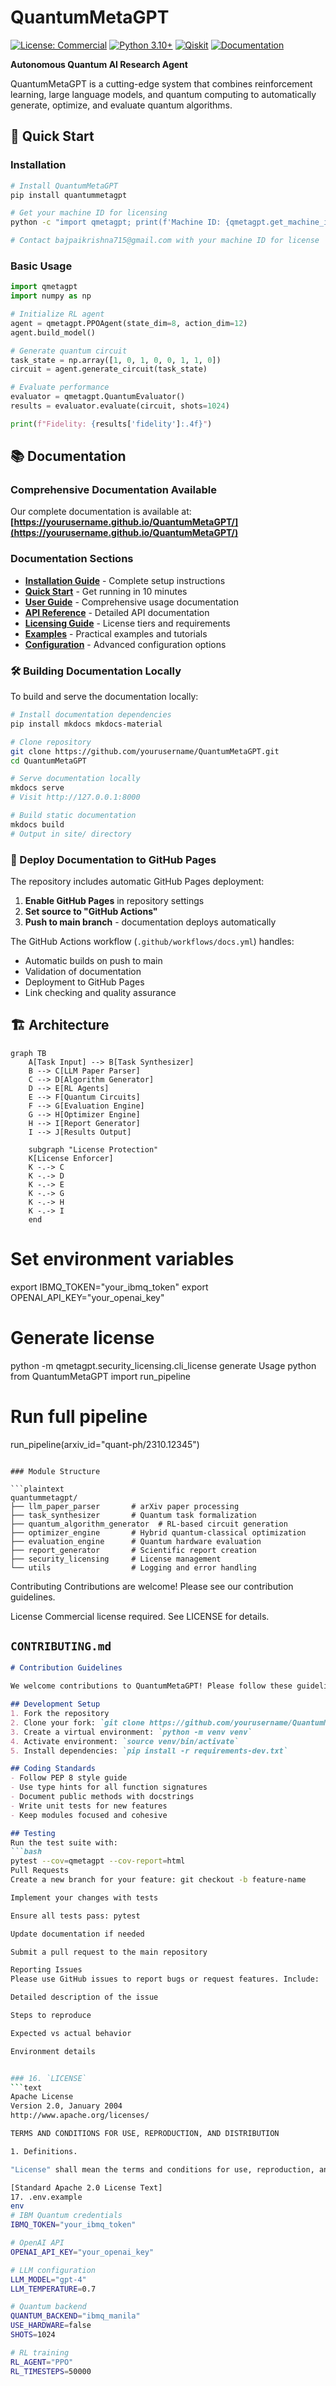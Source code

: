 # QuantumMetaGPT

[![License: Commercial](https://img.shields.io/badge/License-Commercial-red.svg)](https://github.com/yourusername/QuantumMetaGPT/blob/main/docs/licensing.md)
[![Python 3.10+](https://img.shields.io/badge/python-3.10+-blue.svg)](https://www.python.org/downloads/)
[![Qiskit](https://img.shields.io/badge/Qiskit-0.44+-purple.svg)](https://qiskit.org/)
[![Documentation](https://img.shields.io/badge/docs-GitHub%20Pages-blue.svg)](https://yourusername.github.io/QuantumMetaGPT/)

**Autonomous Quantum AI Research Agent**

QuantumMetaGPT is a cutting-edge system that combines reinforcement learning, large language models, and quantum computing to automatically generate, optimize, and evaluate quantum algorithms.

## 🚀 Quick Start

### Installation

```bash
# Install QuantumMetaGPT
pip install quantummetagpt

# Get your machine ID for licensing
python -c "import qmetagpt; print(f'Machine ID: {qmetagpt.get_machine_id()}')"

# Contact bajpaikrishna715@gmail.com with your machine ID for license
```

### Basic Usage

```python
import qmetagpt
import numpy as np

# Initialize RL agent
agent = qmetagpt.PPOAgent(state_dim=8, action_dim=12)
agent.build_model()

# Generate quantum circuit
task_state = np.array([1, 0, 1, 0, 0, 1, 1, 0])
circuit = agent.generate_circuit(task_state)

# Evaluate performance
evaluator = qmetagpt.QuantumEvaluator()
results = evaluator.evaluate(circuit, shots=1024)

print(f"Fidelity: {results['fidelity']:.4f}")
```

## 📚 Documentation

### Comprehensive Documentation Available

Our complete documentation is available at: **[https://yourusername.github.io/QuantumMetaGPT/](https://yourusername.github.io/QuantumMetaGPT/)**

### Documentation Sections

- **[Installation Guide](docs/installation.md)** - Complete setup instructions
- **[Quick Start](docs/quickstart.md)** - Get running in 10 minutes
- **[User Guide](docs/user_guide/overview.md)** - Comprehensive usage documentation
- **[API Reference](docs/api/core.md)** - Detailed API documentation
- **[Licensing Guide](docs/licensing.md)** - License tiers and requirements
- **[Examples](docs/examples/basic.md)** - Practical examples and tutorials
- **[Configuration](docs/configuration.md)** - Advanced configuration options

### 🛠️ Building Documentation Locally

To build and serve the documentation locally:

```bash
# Install documentation dependencies
pip install mkdocs mkdocs-material

# Clone repository
git clone https://github.com/yourusername/QuantumMetaGPT.git
cd QuantumMetaGPT

# Serve documentation locally
mkdocs serve
# Visit http://127.0.0.1:8000

# Build static documentation
mkdocs build
# Output in site/ directory
```

### 🚀 Deploy Documentation to GitHub Pages

The repository includes automatic GitHub Pages deployment:

1. **Enable GitHub Pages** in repository settings
2. **Set source to "GitHub Actions"**
3. **Push to main branch** - documentation deploys automatically

The GitHub Actions workflow (`.github/workflows/docs.yml`) handles:
- Automatic builds on push to main
- Validation of documentation
- Deployment to GitHub Pages
- Link checking and quality assurance

## 🏗️ Architecture

```mermaid
graph TB
    A[Task Input] --> B[Task Synthesizer]
    B --> C[LLM Paper Parser]
    C --> D[Algorithm Generator]
    D --> E[RL Agents]
    E --> F[Quantum Circuits]
    F --> G[Evaluation Engine]
    G --> H[Optimizer Engine]
    H --> I[Report Generator]
    I --> J[Results Output]
    
    subgraph "License Protection"
    K[License Enforcer]
    K -.-> C
    K -.-> D
    K -.-> E
    K -.-> G
    K -.-> H
    K -.-> I
    end
```

# Set environment variables
export IBMQ_TOKEN="your_ibmq_token"
export OPENAI_API_KEY="your_openai_key"

# Generate license
python -m qmetagpt.security_licensing.cli_license generate
Usage
python
from QuantumMetaGPT import run_pipeline

# Run full pipeline
run_pipeline(arxiv_id="quant-ph/2310.12345")
```

### Module Structure

```plaintext
quantummetagpt/
├── llm_paper_parser       # arXiv paper processing
├── task_synthesizer       # Quantum task formalization
├── quantum_algorithm_generator  # RL-based circuit generation
├── optimizer_engine       # Hybrid quantum-classical optimization
├── evaluation_engine      # Quantum hardware evaluation
├── report_generator       # Scientific report creation
├── security_licensing     # License management
└── utils                  # Logging and error handling
```

Contributing
Contributions are welcome! Please see our contribution guidelines.

License
Commercial license required. See LICENSE for details.

## `CONTRIBUTING.md`

```markdown
# Contribution Guidelines

We welcome contributions to QuantumMetaGPT! Please follow these guidelines:

## Development Setup
1. Fork the repository
2. Clone your fork: `git clone https://github.com/yourusername/QuantumMetaGPT.git`
3. Create a virtual environment: `python -m venv venv`
4. Activate environment: `source venv/bin/activate`
5. Install dependencies: `pip install -r requirements-dev.txt`

## Coding Standards
- Follow PEP 8 style guide
- Use type hints for all function signatures
- Document public methods with docstrings
- Write unit tests for new features
- Keep modules focused and cohesive

## Testing
Run the test suite with:
```bash
pytest --cov=qmetagpt --cov-report=html
Pull Requests
Create a new branch for your feature: git checkout -b feature-name

Implement your changes with tests

Ensure all tests pass: pytest

Update documentation if needed

Submit a pull request to the main repository

Reporting Issues
Please use GitHub issues to report bugs or request features. Include:

Detailed description of the issue

Steps to reproduce

Expected vs actual behavior

Environment details


### 16. `LICENSE`
```text
Apache License
Version 2.0, January 2004
http://www.apache.org/licenses/

TERMS AND CONDITIONS FOR USE, REPRODUCTION, AND DISTRIBUTION

1. Definitions.

"License" shall mean the terms and conditions for use, reproduction, and distribution...

[Standard Apache 2.0 License Text]
17. .env.example
env
# IBM Quantum credentials
IBMQ_TOKEN="your_ibmq_token"

# OpenAI API
OPENAI_API_KEY="your_openai_key"

# LLM configuration
LLM_MODEL="gpt-4"
LLM_TEMPERATURE=0.7

# Quantum backend
QUANTUM_BACKEND="ibmq_manila"
USE_HARDWARE=false
SHOTS=1024

# RL training
RL_AGENT="PPO"
RL_TIMESTEPS=50000
